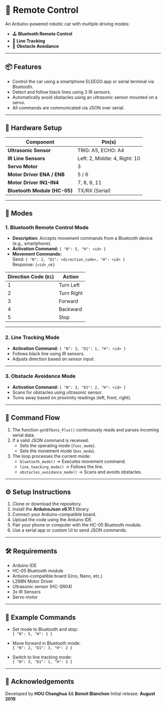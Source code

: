 # 🚗 Remote Control

An Arduino-powered robotic car with multiple driving modes:

- 🕹️ **Bluetooth Remote Control**
- 🧭 **Line Tracking**
- 🚧 **Obstacle Avoidance**

---

## 📦 Features

- Control the car using a smartphone ELEEGO app or serial terminal via Bluetooth.
- Detect and follow black lines using 3 IR sensors.
- Automatically avoid obstacles using an ultrasonic sensor mounted on a servo.
- All commands are communicated via JSON over serial.

---

## 🔌 Hardware Setup

| Component                   | Pin(s)    |
|----------------------------|-----------|
| **Ultrasonic Sensor**      | TRIG: A5, ECHO: A4 |
| **IR Line Sensors**        | Left: 2, Middle: 4, Right: 10 |
| **Servo Motor**            | 3         |
| **Motor Driver ENA / ENB** | 5 / 6     |
| **Motor Driver IN1–IN4**   | 7, 8, 9, 11 |
| **Bluetooth Module (HC-05)** | TX/RX (Serial) |

---

## 🧠 Modes

### 1. Bluetooth Remote Control Mode

- **Description:** Accepts movement commands from a Bluetooth device (e.g., smartphone).
- **Activation Command:** `{ "N": 5, "H": <id> }`
- **Movement Commands:**  
  Send: `{ "N": 2, "D1": <direction_code>, "H": <id> }`  
  Response: `{<id>_ok}`

| Direction Code (`D1`) | Action     |
|-----------------------|------------|
| 1                     | Turn Left  |
| 2                     | Turn Right |
| 3                     | Forward    |
| 4                     | Backward   |
| 5                     | Stop       |

---

### 2. Line Tracking Mode

- **Activation Command:** `{ "N": 3, "D1": 1, "H": <id> }`
- Follows black line using IR sensors.
- Adjusts direction based on sensor input.

---

### 3. Obstacle Avoidance Mode

- **Activation Command:** `{ "N": 3, "D1": 2, "H": <id> }`
- Scans for obstacles using ultrasonic sensor.
- Turns away based on proximity readings (left, front, right).

---

## 🔄 Command Flow

1. The function `getBTData_Plus()` continuously reads and parses incoming serial data.
2. If a valid JSON command is received:
   - Sets the operating mode (`func_mode`).
   - Sets the movement mode (`mov_mode`).
3. The loop processes the current mode:
   - `bluetooth_mode()` → Executes movement command.
   - `line_teacking_mode()` → Follows the line.
   - `obstacles_avoidance_mode()` → Scans and avoids obstacles.

---

## ⚙️ Setup Instructions

1. Clone or download the repository.
2. Install the **ArduinoJson v6.11.1** library.
3. Connect your Arduino-compatible board.
4. Upload the code using the Arduino IDE.
5. Pair your phone or computer with the HC-05 Bluetooth module.
6. Use a serial app or custom UI to send JSON commands.

---

## 🛠️ Requirements

- Arduino IDE
- HC-05 Bluetooth module
- Arduino-compatible board (Uno, Nano, etc.)
- L298N Motor Driver
- Ultrasonic sensor (HC-SR04)
- 3x IR Sensors
- Servo motor

---

## 🧪 Example Commands

- Set mode to Bluetooth and stop:  
  `{ "N": 5, "H": 1 }`

- Move forward in Bluetooth mode:  
  `{ "N": 2, "D1": 3, "H": 2 }`

- Switch to line tracking mode:  
  `{ "N": 3, "D1": 1, "H": 3 }`

---

## 🙌 Acknowledgements

Developed by **HOU Changhua**  && **Benoit Blanchon**
Initial release: **August 2019**

